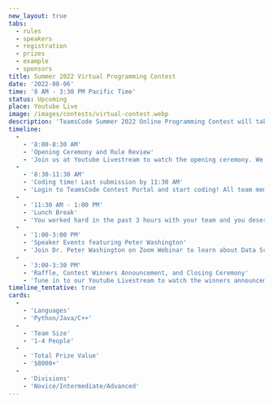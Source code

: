```yaml
---
new_layout: true
tabs:
  - rules
  - speakers
  - registration
  - prizes
  - example
  - sponsors
title: Summer 2022 Virtual Programming Contest
date: '2022-08-06'
time: '8 AM - 3:30 PM Pacific Time'
status: Upcoming
place: Youtube Live
image: /images/contests/virtual-contest.webp
description: 'TeamsCode Summer 2022 Online Programming Contest will take place on Saturday, August 6th, from 8 AM to 3:30 PM (Pacific Time) through a Youtube livestream! Computer science students are welcomed to join this competitive programming experience! Teams of up to 4 students will spend 3 hours solving interesting algorithmic problems. There will be three divisions: Novice, Intermediate, and Advanced. Thousands of dollars worth of prizes will be given out, including placement awards, raffle prizes, and more! Only pre-college participants are eligible for prizes.'
timeline:
  -
    - '8:00-8:30 AM'
    - 'Opening Ceremony and Rule Review'
    - 'Join us at Youtube Livestream to watch the opening ceremony. We will also be going over the rules of the contest.'
  -
    - '8:30-11:30 AM'
    - 'Coding time! Last submission by 11:30 AM'
    - 'Login to TeamsCode Contest Portal and start coding! All team members can submit solutions and get instant feedbacks until 11:30 AM.'
  -
    - '11:30 AM - 1:00 PM'
    - 'Lunch Break'
    - 'You worked hard in the past 3 hours with your team and you deserve a break! Take an one and half hour off for lunch while we finalize the placing.'
  -
    - '1:00-3:00 PM'
    - 'Speaker Events featuring Peter Washington'
    - 'Join Dr. Peter Washington on Zoom Webinar to learn about Data Science for Digital Behavioral Phenotyping. We are still confirming our second speaker and will soon be announced!'
  -
    - '3:00-3:30 PM'
    - 'Raffle, Contest Winners Announcement, and Closing Ceremony'
    - 'Tune in to our Youtube Livestream to watch the winners announcement, raffle, and our final closing ceremony.'
timeline_tentative: true
cards:
  -
    - 'Languages'
    - 'Python/Java/C++'
  -
    - 'Team Size'
    - '1-4 People'
  -
    - 'Total Prize Value'
    - '$8000+'
  -
    - 'Divisions'
    - 'Novice/Intermediate/Advanced'
---
```

